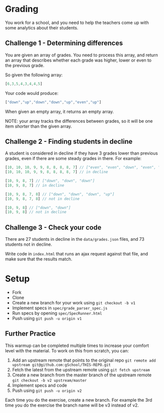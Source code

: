 # Grading

You work for a school, and you need to help the teachers come up with some analytics about their students.

## Challenge 1 - Determining differences

You are given an array of grades.  You need to process this array, and return an array that describes whether each grade
was higher, lower or even to the previous grade.

So given the following array:

```javascript
[6,3,5,4,3,4,4,5]
```

Your code would produce:

```javascript
["down","up","down","down","up","even","up"]
```

When given an empty array, it returns an empty array.

NOTE: your array tracks the differences between grades, so it will be one item _shorter_ than the given array.

## Challenge 2 - Finding students in decline

A student is considered in decline if they have 3 grades lower than previous grades, even if there are some steady
grades in there.  For example:

```javascript
[10, 10, 10, 9, 9, 8, 8, 8, 8, 7] // ["even", "even", "down", "even", "down", "even", "even", "even", "down"]
[10, 10, 10, 9, 9, 8, 8, 8, 8, 7] // in decline

[10, 9, 8, 7] // ["down", "down", "down"]
[10, 9, 8, 7] // in decline

[10, 9, 8, 7, 8] // ["down", "down", "down", "up"]
[10, 9, 8, 7, 8] // not in decline

[10, 9, 8] // ["down", "down"]
[10, 9, 8] // not in decline
```

## Challenge 3 - Check your code

There are 27 students in decline in the `data/grades.json` files, and 73 students not in decline.

Write code in `index.html` that runs an ajax request against that file, and make sure that the results match.

# Setup

* Fork
* Clone
* Create a new branch for your work using `git checkout -b v1`
* Implement specs in `spec/grade_parser_spec.js`
* Run specs by opening `spec/SpecRunner.html`
* Push using `git push -u origin v1`

## Further Practice

This warmup can be completed multiple times to increase your comfort level with the material.
To work on this from scratch, you can:

1. Add an upstream remote that points to the original repo `git remote add upstream git@github.com:gSchool/THIS-REPO.git`
1. Fetch the latest from the upstream remote using `git fetch upstream`
1. Create a new branch from the master branch of the upstream remote `git checkout -b v2 upstream/master`
1. Implement specs and code
1. Push using `git push -u origin v2`

Each time you do the exercise, create a new branch. For example the 3rd time you do the exercise the branch
name will be v3 instead of v2.
